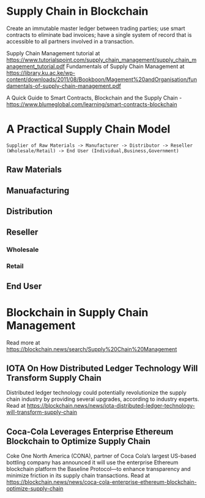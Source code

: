 # Supply Chain in Blockchain
Create an immutable master ledger between trading parties; use smart contracts to eliminate bad invoices; have a single system of record that is accessible to all partners involved in a transaction.

Supply Chain Management tutorial at https://www.tutorialspoint.com/supply_chain_management/supply_chain_management_tutorial.pdf
Fundamentals of Supply Chain Management at https://library.ku.ac.ke/wp-content/downloads/2011/08/Bookboon/Magement%20andOrganisation/fundamentals-of-supply-chain-management.pdf

A Quick Guide to Smart Contracts, Blockchain and the Supply Chain - https://www.blumeglobal.com/learning/smart-contracts-blockchain

# A Practical Supply Chain Model

    Supplier of Raw Materials -> Manufacturer -> Distributor -> Reseller (Wholesale/Retail) -> End User (Individual,Business,Government)

## Raw Materials


## Manuafacturing


## Distribution


## Reseller


### Wholesale


### Retail


## End User


# Blockchain in Supply Chain Management
Read more at https://blockchain.news/search/Supply%20Chain%20Management

## IOTA On How Distributed Ledger Technology Will Transform Supply Chain
Distributed ledger technology could potentially revolutionize the supply chain industry by providing several upgrades, according to industry experts. Read at https://blockchain.news/news/iota-distributed-ledger-technology-will-transform-supply-chain

## Coca-Cola Leverages Enterprise Ethereum Blockchain to Optimize Supply Chain
Coke One North America (CONA), partner of Coca Cola’s largest US-based bottling company has announced it will use the enterprise Ethereum blockchain platform the Baseline Protocol—to enhance transparency and minimize friction in its supply chain transactions. Read at https://blockchain.news/news/coca-cola-enterprise-ethereum-blockchain-optimize-supply-chain
